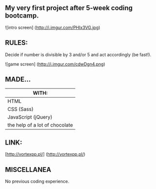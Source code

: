 ## My very first project after 5-week coding bootcamp. 

![intro screen] (http://i.imgur.com/PHIx3VG.jpg)

## RULES:

Decide if number is divisible by 3 and/or 5 and act accordingly (be fast!).

![game screen] (http://i.imgur.com/cdwDgn4.png)

## MADE...

|WITH:       | 
| ------------- |
| HTML      | 
| CSS (Sass)      | 
| JavaScript (jQuery) | 
| the help of a lot of chocolate |

## LINK:

[http://vortexpp.pl/] (http://vortexpp.pl/)

## MISCELLANEA

No previous coding experience.
